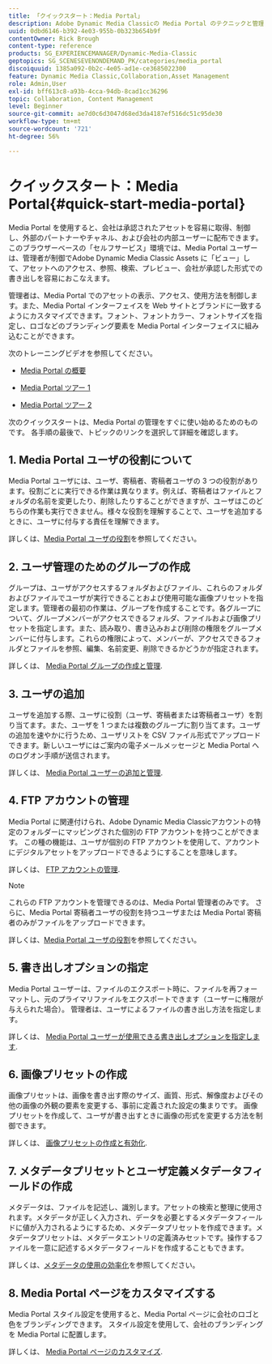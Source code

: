 ```yaml
---
title: 「クイックスタート：Media Portal」
description: Adobe Dynamic Media Classicの Media Portal のテクニックと管理をすばやく習得して実行できるようにする、概要とクイックスタート。
uuid: 0dbd6146-b392-4e03-955b-0b323b654b9f
contentOwner: Rick Brough
content-type: reference
products: SG_EXPERIENCEMANAGER/Dynamic-Media-Classic
geptopics: SG_SCENESEVENONDEMAND_PK/categories/media_portal
discoiquuid: 1385a092-0b2c-4e05-ad1e-ce3685022300
feature: Dynamic Media Classic,Collaboration,Asset Management
role: Admin,User
exl-id: bff613c8-a93b-4cca-94db-8cad1cc36296
topic: Collaboration, Content Management
level: Beginner
source-git-commit: ae7d0c6d3047d68ed3da4187ef516dc51c95de30
workflow-type: tm+mt
source-wordcount: '721'
ht-degree: 56%

---
```


# クイックスタート：Media Portal{#quick-start-media-portal}

Media Portal を使用すると、会社は承認されたアセットを容易に取得、制御し、外部のパートナーやチャネル、および会社の内部ユーザーに配布できます。 このブラウザーベースの「セルフサービス」環境では、Media Portal ユーザーは、管理者が制御でAdobe Dynamic Media Classic Assets に「ビュー」して、アセットへのアクセス、参照、検索、プレビュー、会社が承認した形式での書き出しを容易におこなえます。

管理者は、Media Portal でのアセットの表示、アクセス、使用方法を制御します。また、Media Portal インターフェイスを Web サイトとブランドに一致するようにカスタマイズできます。フォント、フォントカラー、フォントサイズを指定し、ロゴなどのブランディング要素を Media Portal インターフェイスに組み込むことができます。

次のトレーニングビデオを参照してください。

* [Media Portal の概要](https://s7d5.scene7.com/s7viewers/html5/VideoViewer.html?videoserverurl=https://s7d5.scene7.com/is/content/&amp;emailurl=https://s7d5.scene7.com/s7/emailFriend&amp;serverUrl=https://s7d5.scene7.com/is/image/&amp;config=Scene7SharedAssets/Universal_HTML5_Video&amp;contenturl=https://s7d5.scene7.com/skins/&amp;asset=S7tutorials/544_mp_overview1_converted%20renamed_Done-AVS)

* [Media Portal ツアー 1](https://s7d5.scene7.com/s7viewers/html5/VideoViewer.html?videoserverurl=https://s7d5.scene7.com/is/content/&amp;emailurl=https://s7d5.scene7.com/s7/emailFriend&amp;serverUrl=https://s7d5.scene7.com/is/image/&amp;config=Scene7SharedAssets/Universal_HTML5_Video&amp;contenturl=https://s7d5.scene7.com/skins/&amp;asset=S7tutorials/545_mp_tour1_user_converted%20renamed_Done-AVS)

* [Media Portal ツアー 2](https://s7d5.scene7.com/s7viewers/html5/VideoViewer.html?videoserverurl=https://s7d5.scene7.com/is/content/&amp;emailurl=https://s7d5.scene7.com/s7/emailFriend&amp;serverUrl=https://s7d5.scene7.com/is/image/&amp;config=Scene7SharedAssets/Universal_HTML5_Video&amp;contenturl=https://s7d5.scene7.com/skins/&amp;asset=S7tutorials/546_mp_tour2_admin_converted%20renamed_Done-AVS)

次のクイックスタートは、Media Portal の管理をすぐに使い始めるためのものです。 各手順の最後で、トピックのリンクを選択して詳細を確認します。

## 1. Media Portal ユーザの役割について

Media Portal ユーザには、ユーザ、寄稿者、寄稿者ユーザの 3 つの役割があります。役割ごとに実行できる作業は異なります。例えば、寄稿者はファイルとフォルダの名前を変更したり、削除したりすることができますが、ユーザはこのどちらの作業も実行できません。様々な役割を理解することで、ユーザを追加するときに、ユーザに付与する責任を理解できます。

詳しくは、[Media Portal ユーザの役割](media-portal-user-roles.md#media_portal_user_roles)を参照してください。

## 2. ユーザ管理のためのグループの作成

グループは、ユーザがアクセスするフォルダおよびファイル、これらのフォルダおよびファイルでユーザが実行できることおよび使用可能な画像プリセットを指定します。管理者の最初の作業は、グループを作成することです。各グループについて、グループメンバーがアクセスできるフォルダ、ファイルおよび画像プリセットを指定します。また、読み取り、書き込みおよび削除の権限をグループメンバーに付与します。これらの権限によって、メンバーが、アクセスできるフォルダとファイルを参照、編集、名前変更、削除できるかどうかが指定されます。

詳しくは、 [Media Portal グループの作成と管理](creating-media-portal-groups.md#creating_and_managing_media_portal_groups).

## 3. ユーザの追加

ユーザを追加する際、ユーザに役割（ユーザ、寄稿者または寄稿者ユーザ）を割り当てます。また、ユーザを 1 つまたは複数のグループに割り当てます。ユーザの追加を速やかに行うため、ユーザリストを CSV ファイル形式でアップロードできます。新しいユーザにはご案内の電子メールメッセージと Media Portal へのログオン手順が送信されます。

詳しくは、 [Media Portal ユーザーの追加と管理](adding-media-portal-users.md#adding_and_managing_media_portal_users).

## 4. FTP アカウントの管理

Media Portal に関連付けられ、Adobe Dynamic Media Classicアカウントの特定のフォルダーにマッピングされた個別の FTP アカウントを持つことができます。 この種の機能は、ユーザが個別の FTP アカウントを使用して、アカウントにデジタルアセットをアップロードできるようにすることを意味します。

詳しくは、 [FTP アカウントの管理](ftp-accounts.md#managing_ftp_accounts).

>[!NOTE]
>
>これらの FTP アカウントを管理できるのは、Media Portal 管理者のみです。 さらに、Media Portal 寄稿者ユーザの役割を持つユーザまたは Media Portal 寄稿者のみがファイルをアップロードできます。

詳しくは、[Media Portal ユーザの役割](media-portal-user-roles.md#media_portal_user_roles)を参照してください。

## 5. 書き出しオプションの指定

Media Portal ユーザーは、ファイルのエクスポート時に、ファイルを再フォーマットし、元のプライマリファイルをエクスポートできます（ユーザーに権限が与えられた場合）。 管理者は、ユーザによるファイルの書き出し方法を指定します。

詳しくは、 [Media Portal ユーザーが使用できる書き出しオプションを指定します](specifying-export-options-available-media.md#specifying_export_options_available_to_media_portal_users).

## 6. 画像プリセットの作成

画像プリセットは、画像を書き出す際のサイズ、画質、形式、解像度およびその他の画像の外観の要素を変更する、事前に定義された設定の集まりです。 画像プリセットを作成して、ユーザが書き出すときに画像の形式を変更する方法を制御できます。

詳しくは、 [画像プリセットの作成と有効化](creating-enabling-image-presets.md#creating_and_enabling_image_presets).

## 7. メタデータプリセットとユーザ定義メタデータフィールドの作成

メタデータは、ファイルを記述し、識別します。アセットの検索と整理に使用されます。メタデータが正しく入力され、データを必要とするメタデータフィールドに値が入力されるようにするため、メタデータプリセットを作成できます。メタデータプリセットは、メタデータエントリの定義済みセットです。操作するファイルを一意に記述するメタデータフィールドを作成することもできます。

詳しくは、[メタデータの使用の効率化](making-efficient-metadata.md#making_more_efficient_use_of_metadata)を参照してください。

## 8. Media Portal ページをカスタマイズする

Media Portal スタイル設定を使用すると、Media Portal ページに会社のロゴと色をブランディングできます。 スタイル設定を使用して、会社のブランディングを Media Portal に配置します。

詳しくは、 [Media Portal ページのカスタマイズ](customizing-media-portal-screen.md#customizing_the_media_portal_screen).
